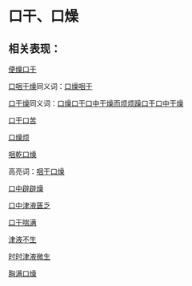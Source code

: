 # 口干、口燥

## 相关表现：

[便燥口干](https://zuoye.gmzyh.com/search?key=便燥口干)
[口咽干燥](https://zuoye.gmzyh.com/search?key=口咽干燥)同义词：[口燥咽干](https://zuoye.gmzyh.com/search?key=口燥咽干)
[口干燥](https://zuoye.gmzyh.com/search?key=口干燥)同义词：[口燥](https://zuoye.gmzyh.com/search?key=口燥)[口干](https://zuoye.gmzyh.com/search?key=口干)[口中干燥而烦](https://zuoye.gmzyh.com/search?key=口中干燥而烦)[烦躁口干](https://zuoye.gmzyh.com/search?key=烦躁口干)[口中干燥](https://zuoye.gmzyh.com/search?key=口中干燥)
[口干口苦](https://zuoye.gmzyh.com/search?key=口干口苦)
[口燥烦](https://zuoye.gmzyh.com/search?key=口燥烦)
[咽乾口燥](https://zuoye.gmzyh.com/search?key=咽乾口燥)
高亮词：[咽干口燥](https://zuoye.gmzyh.com/search?key=咽干口燥)  
[口中辟辟燥](https://zuoye.gmzyh.com/search?key=口中辟辟燥)
[口中津液匮乏](https://zuoye.gmzyh.com/search?key=口中津液匮乏)
[口干喘满](https://zuoye.gmzyh.com/search?key=口干喘满)
[津液不生](https://zuoye.gmzyh.com/search?key=津液不生)
[时时津液微生](https://zuoye.gmzyh.com/search?key=时时津液微生)
[胸满口燥](https://zuoye.gmzyh.com/search?key=胸满口燥)